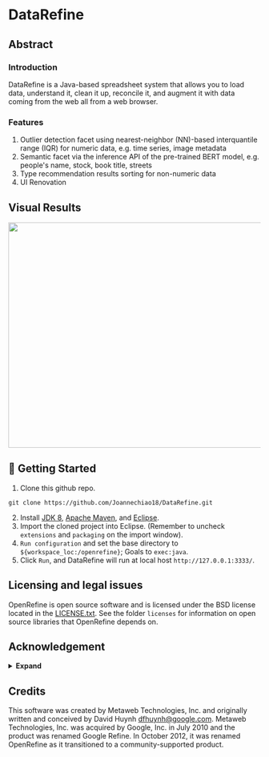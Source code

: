 # DataRefine

## Abstract
### Introduction

DataRefine is a Java-based spreadsheet system that allows you to load data, understand it,
clean it up, reconcile it, and augment it with data coming from
the web all from a web browser.

### Features 
1.  Outlier detection facet using nearest-neighbor (NN)-based interquantile range (IQR) for numeric data, e.g. time series, image metadata
2.  Semantic facet via the inference API of the pre-trained BERT model, e.g. people's name, stock, book title, streets
3.  Type recommendation results sorting for non-numeric data
4.  UI Renovation


## Visual Results
<p align="center">
  <a href="#">
    <img src="https://user-images.githubusercontent.com/84509949/203006750-56a8181b-1ccc-4e14-a007-a73486f69111.jpg" width="700" height="450"/>
  </a>
</p>

## 🔨 Getting Started 

1. Clone this github repo. 
```
git clone https://github.com/Joannechiao18/DataRefine.git
```
2. Install [JDK 8](https://jdk.java.net), [Apache Maven](https://maven.apache.org/), and [Eclipse](https://www.eclipse.org/downloads/).
3. Import the cloned project into Eclipse. (Remember to uncheck `extensions` and `packaging` on the import window).
4. `Run configuration` and set the base directory to `${workspace_loc:/openrefine}`; Goals to `exec:java`. 
5. Click `Run`, and DataRefine will run at local host `http://127.0.0.1:3333/`. 


## Licensing and legal issues

OpenRefine is open source software and is licensed under the BSD license
located in the [LICENSE.txt](LICENSE.txt). See the folder `licenses` for information on open source
libraries that OpenRefine depends on.

## Acknowledgement

<details><summary> <b>Expand</b> </summary>
https://github.com/OpenRefine/OpenRefine
</details>

## Credits

This software was created by Metaweb Technologies, Inc. and originally written
and conceived by David Huynh <dfhuynh@google.com>. Metaweb Technologies, Inc.
was acquired by Google, Inc. in July 2010 and the product was renamed Google Refine.
In October 2012, it was renamed OpenRefine as it transitioned to a
community-supported product.

